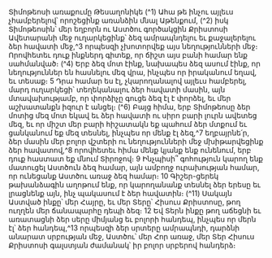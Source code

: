 
Տիմոթեոսի առաքումը Թեսաղոնիկե
(^1) Ահա թե ինչու այլեւս չհամբերելով՝ որոշեցինք առանձին մնալ Աթենքում, (^2) իսկ Տիմոթեոսին՝ մեր եղբորն ու Աստծու
գործակցին Քրիստոսի Ավետարանի մեջ ուղարկեցինք՝ ձեզ ամրապնդելու եւ քաջալերելու ձեր հավատի մեջ,^3 որպեսզի
չխոտորվեք այս նեղությունների մեջ։ Որովհետեւ դուք ինքներդ գիտեք, որ ճիշտ այս բանի համար ենք սահմանված։
(^4) Երբ ձեզ մոտ էինք, նախապես ձեզ ասում էինք, որ նեղություններ են հասնելու մեզ վրա, ինչպես որ իրականում եղավ,
եւ տեսաք։ 5 Դրա համար ես էլ, չկարողանալով այլեւս համբերել, մարդ ուղարկեցի՝ տեղեկանալու ձեր հավատի մասին,
այն մտավախությամբ, որ փորձիչը գուցե ձեզ էլ է փորձել, եւ մեր աշխատանքն իզուր է անցել։
(^6) Բայց հիմա, երբ Տիմոթեոսը ձեր մոտից մեզ մոտ եկավ եւ ձեր հավատի ու սիրո բարի լուրն ավետեց մեզ, եւ որ միշտ
մեր բարի հիշատակն եք պահում ձեր մտքում եւ ցանկանում եք մեզ տեսնել, ինչպես որ մենք էլ ձեզ,^7 եղբայրնե՛ր, ձեր
մասին մեր բոլոր վշտերի ու նեղությունների մեջ մխիթարվեցինք ձեր հավատով,^8 որովհետեւ հիմա մենք կյանք ենք
ունենում, երբ դուք հաստատ եք մնում Տիրոջով։ 9 Ինչպիսի՞ գոհություն կարող ենք մատուցել Աստծուն ձեզ համար, այն
ամբողջ ուրախության համար, որ ունեցանք Աստծու առաջ ձեզ համար։ 10 Գիշեր-ցերեկ թախանձագին աղոթում ենք,
որ կարողանանք տեսնել ձեր երեսը եւ լրացնենք այն, ինչ պակասում է ձեր հավատին։
(^11) Սակայն Աստված ինքը՝ մեր Հայրը, եւ մեր Տերը՝ Հիսուս Քրիստոսը, թող ուղղեն մեր ճանապարհը դեպի ձեզ։ 12 Եվ
Տերն ինքը թող աճեցնի եւ առատացնի ձեր սերը միմյանց եւ բոլորի հանդեպ, ինչպես որ մերն էլ՝ ձեր հանդեպ,^13 որպեսզի
ձեր սրտերը ամրապնդի, դարձնի անարատ սրբության մեջ, Աստծու՝ մեր Հոր առաջ, մեր Տեր Հիսուս Քրիստոսի
գալստյան ժամանակ՝ իր բոլոր սրբերով հանդերձ։

